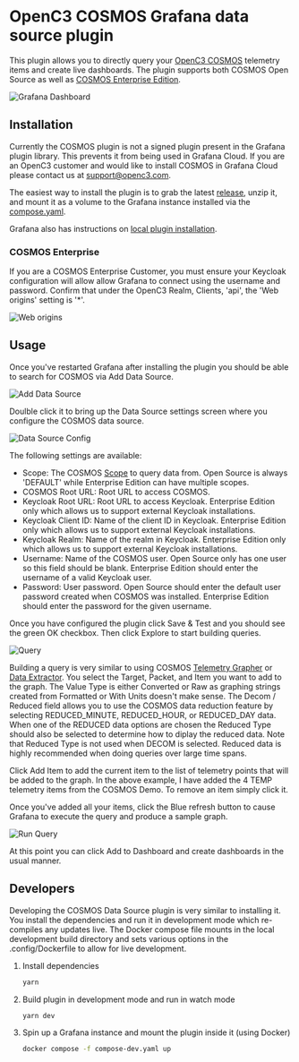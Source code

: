 # OpenC3 COSMOS Grafana data source plugin

This plugin allows you to directly query your [OpenC3 COSMOS](https://openc3.com/) telemetry items and create live dashboards. The plugin supports both COSMOS Open Source as well as [COSMOS Enterprise Edition](https://openc3.com/docs/enterprise/).

![Grafana Dashboard](img/dashboard.png)

## Installation

Currently the COSMOS plugin is not a signed plugin present in the Grafana plugin library. This prevents it from being used in Grafana Cloud. If you are an OpenC3 customer and would like to install COSMOS in Grafana Cloud please contact us at [support@openc3.com](mailto:support@openc3.com).

The easiest way to install the plugin is to grab the latest [release](https://github.com/OpenC3/grafana-cosmos-datasource/releases), unzip it, and mount it as a volume to the Grafana instance installed via the [compose.yaml](compose.yaml).

Grafana also has instructions on [local plugin installation](https://grafana.com/docs/grafana/latest/administration/plugin-management/#install-plugin-on-local-grafana).

### COSMOS Enterprise

If you are a COSMOS Enterprise Customer, you must ensure your Keycloak configuration will allow allow Grafana to connect using the username and password. Confirm that under the OpenC3 Realm, Clients, 'api', the 'Web origins' setting is '\*'.

![Web origins](img/web_origins.png)

## Usage

Once you've restarted Grafana after installing the plugin you should be able to search for COSMOS via Add Data Source.

![Add Data Source](img/add_data_source.png)

Doulble click it to bring up the Data Source settings screen where you configure the COSMOS data source.

![Data Source Config](img/data_source_config.png)

The following settings are available:

- Scope: The COSMOS [Scope](https://openc3.com/docs/enterprise/scopes) to query data from. Open Source is always 'DEFAULT' while Enterprise Edition can have multiple scopes.
- COSMOS Root URL: Root URL to access COSMOS.
- Keycloak Root URL: Root URL to access Keycloak. Enterprise Edition only which allows us to support external Keycloak installations.
- Keycloak Client ID: Name of the client ID in Keycloak. Enterprise Edition only which allows us to support external Keycloak installations.
- Keycloak Realm: Name of the realm in Keycloak. Enterprise Edition only which allows us to support external Keycloak installations.
- Username: Name of the COSMOS user. Open Source only has one user so this field should be blank. Enterprise Edition should enter the username of a valid Keycloak user.
- Password: User password. Open Source should enter the default user password created when COSMOS was installed. Enterprise Edition should enter the password for the given username.

Once you have configured the plugin click Save & Test and you should see the green OK checkbox. Then click Explore to start building queries.

![Query](img/query.png)

Building a query is very similar to using COSMOS [Telemetry Grapher](https://openc3.com/docs/v5/tlm-grapher) or [Data Extractor](https://openc3.com/docs/v5/data-extractor). You select the Target, Packet, and Item you want to add to the graph. The Value Type is either Converted or Raw as graphing strings created from Formatted or With Units doesn't make sense. The Decom / Reduced field allows you to use the COSMOS data reduction feature by selecting REDUCED_MINUTE, REDUCED_HOUR, or REDUCED_DAY data. When one of the REDUCED data options are chosen the Reduced Type should also be selected to determine how to diplay the reduced data. Note that Reduced Type is not used when DECOM is selected. Reduced data is highly recommended when doing queries over large time spans.

Click Add Item to add the current item to the list of telemetry points that will be added to the graph. In the above example, I have added the 4 TEMP telemetry items from the COSMOS Demo. To remove an item simply click it.

Once you've added all your items, click the Blue refresh button to cause Grafana to execute the query and produce a sample graph.

![Run Query](img/run_query.png)

At this point you can click Add to Dashboard and create dashboards in the usual manner.

## Developers

Developing the COSMOS Data Source plugin is very similar to installing it. You install the dependencies and run it in development mode which re-compiles any updates live. The Docker compose file mounts in the local development build directory and sets various options in the .config/Dockerfile to allow for live development.

1. Install dependencies

   ```bash
   yarn
   ```

2. Build plugin in development mode and run in watch mode

   ```bash
   yarn dev
   ```

3. Spin up a Grafana instance and mount the plugin inside it (using Docker)

   ```bash
   docker compose -f compose-dev.yaml up
   ```
